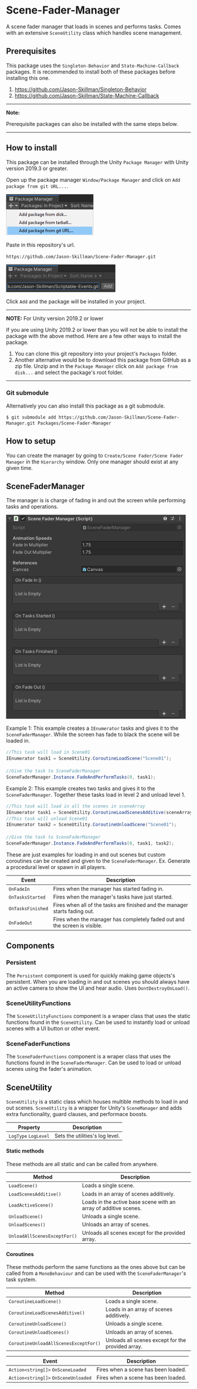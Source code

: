 # Scene-Fader-Manager
A scene fader manager that loads in scenes and performs tasks. Comes with an extensive `SceneUtility` class which handles scene management.

## Prerequisites
This package uses the `Singleton-Behavior` and `State-Machine-Callback` packages. It is recommended to install both of these packages before installing this one.

1. https://github.com/Jason-Skillman/Singleton-Behavior
1. https://github.com/Jason-Skillman/State-Machine-Callback

---
**Note:**

Prerequisite packages can also be installed with the same steps below.

---

## How to install
This package can be installed through the Unity `Package Manager` with Unity version 2019.3 or greater.

Open up the package manager `Window/Package Manager` and click on `Add package from git URL...`.

![unity_package_manager_git_drop_down](Documentation~/images/unity_package_manager_git_drop_down.png)

Paste in this repository's url.

`https://github.com/Jason-Skillman/Scene-Fader-Manager.git`

![unity_package_manager_git_with_url](Documentation~/images/unity_package_manager_git_with_url.png)

Click `Add` and the package will be installed in your project.

---
**NOTE:** For Unity version 2019.2 or lower

If you are using Unity 2019.2 or lower than you will not be able to install the package with the above method. Here are a few other ways to install the package.
1. You can clone this git repository into your project's `Packages` folder.
1. Another alternative would be to download this package from GitHub as a zip file. Unzip and in the `Package Manager` click on `Add package from disk...` and select the package's root folder.

---

### Git submodule
Alternatively you can also install this package as a git submodule.

```console
$ git submodule add https://github.com/Jason-Skillman/Scene-Fader-Manager.git Packages/Scene-Fader-Manager
```

## How to setup
You can create the manager by going to `Create/Scene Fader/Scene Fader Manager` in the `Hierarchy` window. Only one manager should exist at any given time.

## SceneFaderManager
The manager is is charge of fading in and out the screen while performing tasks and operations.

![scene_fader_manager](Documentation~/images/scene_fader_manager.png)

Example 1: This example creates a `IEnumerator` tasks and gives it to the `SceneFaderManager`. While the screen has fade to black the scene will be loaded in.
```C#
//This task will load in Scene01
IEnumerator task1 = SceneUtility.CoroutineLoadScene("Scene01");

//Give the task to SceneFaderManager
SceneFaderManager.Instance.FadeAndPerformTasks(0, task1);
```

Example 2: This example creates two tasks and gives it to the `SceneFaderManager`. Together these tasks load in level 2 and unload level 1.
```C#
//This task will load in all the scenes in sceneArray
IEnumerator task1 = SceneUtility.CoroutineLoadScenesAdditive(sceneArray);
//This task will unload Scene01
IEnumerator task2 = SceneUtility.CoroutineUnloadScene("Scene01");

//Give the task to SceneFaderManager
SceneFaderManager.Instance.FadeAndPerformTasks(0, task1, task2);
```

These are just examples for loading in and out scenes but custom coroutines can be created and given to the `SceneFaderManager`. Ex. Generate a procedural level or spawn in all players.

|Event|Description|
|---|---|
|`OnFadeIn`|Fires when the manager has started fading in.|
|`OnTasksStarted`|Fires when the manager's tasks have just started.|
|`OnTasksFinished`|Fires when all of the tasks are finished and the manager starts fading out.|
|`OnFadeOut`|Fires when the manager has completely faded out and the screen is visible.|

## Components

### Persistent
The `Persistent` component is used for quickly making game objects's persistent. When you are loading in and out scenes you should always have an active camera to show the UI and hear audio. Uses `DontDestroyOnLoad()`.

### SceneUtilityFunctions
The `SceneUtilityFunctions` component is a wraper class that uses the static functions found in the `SceneUtility`. Can be used to instantly load or unload scenes with a UI button or other event.

### SceneFaderFunctions
The `SceneFaderFunctions` component is a wraper class that uses the functions found in the `SceneFaderManager`. Can be used to load or unload scenes using the fader's animation.

## SceneUtility
`SceneUtility` is a static class which houses multible methods to load in and out scenes. `SceneUtility` is a wrapper for Unity's `SceneManager` and adds extra functionality, guard clauses, and performace boosts.

|Property|Description|
|---|---|
|`LogType` `LogLevel`|Sets the utilities's log level.|

#### Static methods
These methods are all static and can be called from anywhere.

|Method|Description|
|---|---|
|`LoadScene()`|Loads a single scene.|
|`LoadScenesAdditive()`|Loads in an array of scenes additively.|
|`LoadActiveScene()`|Loads in the active base scene with an array of additive scenes.|
|`UnloadScene()`|Unloads a single scene.|
|`UnloadScenes()`|Unloads an array of scenes.|
|`UnloadAllScenesExceptFor()`|Unloads all scenes except for the provided array.|

#### Coroutines
These methods perform the same functions as the ones above but can be called from a `MonoBehaviour` and can be used with the `SceneFaderManager`'s task system.

|Method|Description|
|---|---|
|`CoroutineLoadScene()`|Loads a single scene.|
|`CoroutineLoadScenesAdditive()`|Loads in an array of scenes additively.|
|`CoroutineUnloadScene()`|Unloads a single scene.|
|`CoroutineUnloadScenes()`|Unloads an array of scenes.|
|`CoroutineUnloadAllScenesExceptFor()`|Unloads all scenes except for the provided array.|

|Event|Description|
|---|---|
|`Action<string[]>` `OnSceneLoaded`|Fires when a scene has been loaded.|
|`Action<string[]>` `OnSceneUnloaded`|Fires when a scene has been loaded.|
